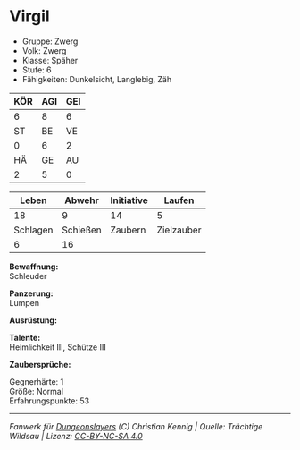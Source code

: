 # Virgil  
- Gruppe: Zwerg  
- Volk: Zwerg  
- Klasse: Späher  
- Stufe: 6  
- Fähigkeiten: Dunkelsicht, Langlebig, Zäh  


| KÖR | AGI | GEI |  
| --- | --- | --- |  
| 6   | 8   | 6   |
| ST  | BE  | VE  |  
| 0   | 6   | 2   |
| HÄ  | GE  | AU  |  
| 2   | 5   | 0   |


| Leben    | Abwehr   | Initiative | Laufen     |
| -------- | -------- | ---------- | ---------- |
| 18       | 9        | 14         | 5          |
| Schlagen | Schießen | Zaubern    | Zielzauber |
| 6        | 16       |            |            |

**Bewaffnung:**  
Schleuder

**Panzerung:**  
Lumpen

**Ausrüstung:**  


**Talente:**  
Heimlichkeit III, Schütze III

**Zaubersprüche:**  


Gegnerhärte: 1  
Größe: Normal  
Erfahrungspunkte: 53  



___
*Fanwerk für [Dungeonslayers](https://www.dungeonslayers.net/) (C) Christian Kennig | Quelle: Trächtige Wildsau | Lizenz: [CC-BY-NC-SA 4.0](https://creativecommons.org/licenses/by-nc-sa/4.0/deed.de)*